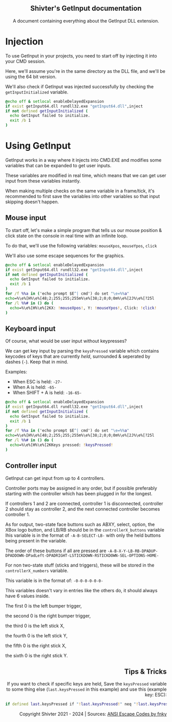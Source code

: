 <div align="center">
  
## Shivter's GetInput documentation
A document containing everything about the GetInput DLL extension.
</div>

# Injection
To use GetInput in your projects, you need to start off by injecting it into your CMD session.

Here, we'll assume you're in the same directory as the DLL file, and we'll be using the 64 bit version.

We'll also check if GetInput was injected successfully by checking the `getInputInitialized` variable.

```bat
@echo off & setlocal enableDelayedExpansion
if exist getInput64.dll rundll32.exe "getInput64.dll",inject
if not defined getInputInitialized (
  echo GetInput failed to initialize.
  exit /b 1
)
```

# Using GetInput
GetInput works in a way where it injects into CMD.EXE and modifies some variables that can be expanded to get user inputs.

These variables are modified in real time, which means that we can get user input from these variables instantly.

When making multiple checks on the same variable in a frame/tick, it's recommended to first save the variables into other variables so that input skipping doesn't happen.

## Mouse input
To start off, let's make a simple program that tells us our mouse position & click state on the console in real time with an infinite loop.

To do that, we'll use the following variables: `mouseXpos`, `mouseYpos`, `click`

We'll also use some escape sequences for the graphics.
```bat
@echo off & setlocal enableDelayedExpansion
if exist getInput64.dll rundll32.exe "getInput64.dll",inject
if not defined getInputInitialized (
  echo GetInput failed to initialize.
  exit /b 1
)
for /f %%a in ('echo prompt $E^| cmd') do set "\e=%%a"
echo=%\e%[H%\e%[48;2;255;255;255m%\e%[38;2;0;0;0m%\e%[2J%\e%[?25l
for /l %%# in () do (
  echo=%\e%[H%\e%[2KX: !mouseXpos!, Y: !mouseYpos!, Click: !click!
)
```

## Keyboard input
Of course, what would be user input without keypresses?

We can get key input by parsing the `keysPressed` variable which contains keycodes of keys that are currently *held*, surrounded & seperated by dashes (`-`). Keep that in mind.

Examples:
- When ESC is held: `-27-`
- When A is held: `-65-`
- When SHIFT + A is held: `-16-65-`
```bat
@echo off & setlocal enableDelayedExpansion
if exist getInput64.dll rundll32.exe "getInput64.dll",inject
if not defined getInputInitialized (
  echo GetInput failed to initialize.
  exit /b 1
)
for /f %%a in ('echo prompt $E^| cmd') do set "\e=%%a"
echo=%\e%[H%\e%[48;2;255;255;255m%\e%[38;2;0;0;0m%\e%[2J%\e%[?25l
for /l %%# in () do (
  echo=%\e%[H%\e%[2KKeys pressed: !keysPressed!
)
```

## Controller input
GetInput can get input from up to 4 controllers.

Controller ports may be assigned in any order, but if possible preferably starting with the controller which has been plugged in for the longest.

If controllers 1 and 2 are connected, controller 1 is disconnected, controller 2 should stay as controller 2, and the next connected controller becomes controller 1.

As for output, two-state face buttons such as ABXY, select, option, the XBox logo button, and LB/RB should be in the `controllerX_buttons` variable
Ihis variable is in the format of `-A-B-SELECT-LB-` with only the held buttons being present in the variable.

The order of these buttons if all are pressed are `-A-B-X-Y-LB-RB-DPADUP-DPADDOWN-DPadLeft-DPADRIGHT-LSTICKDOWN-RSTICKDOWN-SEL-OPTIONS-HOME-`

For non two-state stuff (sticks and triggers), these will be stored in the `controllerX_numbers` variable.

This variable is in the format of: `-0-0-0-0-0-0-`

This variables doesn't vary in entries like the others do, it should always have 6 values inside.

The first 0 is the left bumper trigger,

the second 0 is the right bumper trigger,

the third 0 is the left stick X,

the fourth 0 is the left stick Y,

the fifth 0 is the right stick X,

the sixth 0 is the right stick Y.

<div align="right">

## Tips & Tricks
If you want to check if specific keys are held, Save the `keysPressed` variable to some thing else (`last.keysPressed` in this example) and use this (example key: ESC):
```bat
if defined last.keysPressed if "!last.keysPressed!" neq "!last.keysPressed:-27-=!"
```

Copyright Shivter 2021 - 2024 | Sources: [ANSI Escape Codes by fnky](https://gist.github.com/fnky/458719343aabd01cfb17a3a4f7296797#cursor-controls)
</div>
